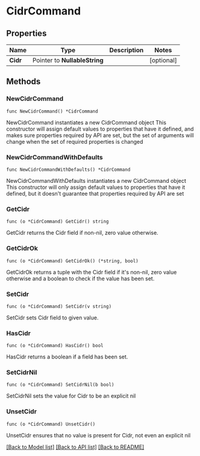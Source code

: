 # CidrCommand

## Properties

Name | Type | Description | Notes
------------ | ------------- | ------------- | -------------
**Cidr** | Pointer to **NullableString** |  | [optional] 

## Methods

### NewCidrCommand

`func NewCidrCommand() *CidrCommand`

NewCidrCommand instantiates a new CidrCommand object
This constructor will assign default values to properties that have it defined,
and makes sure properties required by API are set, but the set of arguments
will change when the set of required properties is changed

### NewCidrCommandWithDefaults

`func NewCidrCommandWithDefaults() *CidrCommand`

NewCidrCommandWithDefaults instantiates a new CidrCommand object
This constructor will only assign default values to properties that have it defined,
but it doesn't guarantee that properties required by API are set

### GetCidr

`func (o *CidrCommand) GetCidr() string`

GetCidr returns the Cidr field if non-nil, zero value otherwise.

### GetCidrOk

`func (o *CidrCommand) GetCidrOk() (*string, bool)`

GetCidrOk returns a tuple with the Cidr field if it's non-nil, zero value otherwise
and a boolean to check if the value has been set.

### SetCidr

`func (o *CidrCommand) SetCidr(v string)`

SetCidr sets Cidr field to given value.

### HasCidr

`func (o *CidrCommand) HasCidr() bool`

HasCidr returns a boolean if a field has been set.

### SetCidrNil

`func (o *CidrCommand) SetCidrNil(b bool)`

 SetCidrNil sets the value for Cidr to be an explicit nil

### UnsetCidr
`func (o *CidrCommand) UnsetCidr()`

UnsetCidr ensures that no value is present for Cidr, not even an explicit nil

[[Back to Model list]](../README.md#documentation-for-models) [[Back to API list]](../README.md#documentation-for-api-endpoints) [[Back to README]](../README.md)


